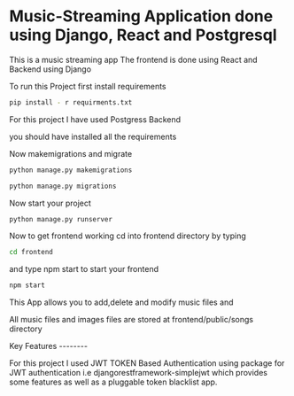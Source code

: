 # Music-Streaming Application done using Django, React and Postgresql
This is a music streaming app
The frontend is done using React and Backend using Django

To run this Project first install requirements

```sh
pip install - r requirments.txt
```

For this project I have used Postgress Backend

you should have installed all the requirements

Now makemigrations and migrate
```sh
python manage.py makemigrations
```
```sh
python manage.py migrations
```

Now start your project

```sh
python manage.py runserver
```

Now to get frontend working cd into frontend directory by typing
```sh
cd frontend
```
and type npm start to start your frontend

```sh
npm start
```
This App allows you to add,delete and modify music files and 
  
All music files and images files are stored at frontend/public/songs directory


Key Features  --------

For this project I used JWT TOKEN Based Authentication using package for JWT authentication i.e djangorestframework-simplejwt which provides some features as well as a pluggable token blacklist app.